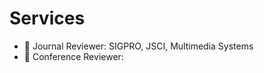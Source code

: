 <!--

# Educations
- 📖  *Sep. 2023 - Now*, Nanjing University of Aeronautics and Astronautics, Ph.D Student, CYBERSPACE SECURITY, Nanjing, China.
- <sup>&#x1F393;</sup>  *Sep. 2020 - Jun. 2023*, Anhui University of Science and Technology, M.Ec., COMPUTER SCIENCE AND TECHNOLOGY, Anhui, China.
- <sup>&#x1F393;</sup>  *Sep. 2016 - Jun. 2020*, Anhui University of Science and Technology, B.Ec., COMPUTER SCIENCE AND TECHNOLOGY, Anhui, China.
-->

# Services
- 💬 Journal Reviewer: SIGPRO, JSCI, Multimedia Systems
- 💬 Conference Reviewer: 








